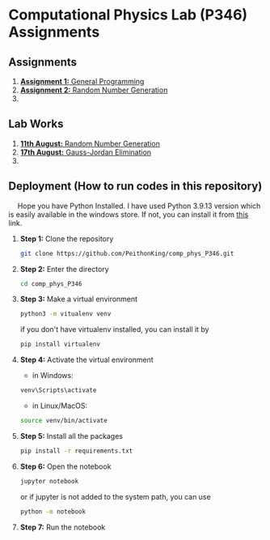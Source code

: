 # Computational Physics Lab (P346) Assignments

## Assignments

1. [**Assignment 1:** General Programming](1.assign1_gen.ipynb)
2. [**Assignment 2:** Random Number Generation](2.assign2_rand.ipynb)
3.

## Lab Works

1. [**11th August:** Random Number Generation](lab_11_08.ipynb)
2. [**17th August:** Gauss-Jordan Elimination](lab_17_08.ipynb)
3.

## Deployment (How to run codes in this repository)

&emsp; Hope you have Python Installed. I have used Python 3.9.13 version which is easily available in the windows store. If not, you can install it from [this](https://www.python.org/downloads/release/python-390/) link.

1. **Step 1:** Clone the repository

    ```bash
    git clone https://github.com/PeithonKing/comp_phys_P346.git
    ```

2. **Step 2:** Enter the directory
    ```bash
    cd comp_phys_P346
    ```

3. **Step 3:** Make a virtual environment
    ```bash
    python3 -m vitualenv venv
    ```

    if you don't have virtualenv installed, you can install it by
    ```bash
    pip install virtualenv
    ```

4. **Step 4:** Activate the virtual environment
    * in Windows:
    ```bash
    venv\Scripts\activate
    ```
    * in Linux/MacOS:
    ```bash
    source venv/bin/activate
    ```

5. **Step 5:** Install all the packages

    ```bash
    pip install -r requirements.txt
    ```

6. **Step 6:** Open the notebook
    ```bash
    jupyter notebook
    ```
    or if jupyter is not added to the system path, you can use
    ```bash
    python -m notebook
    ```

7. **Step 7:** Run the notebook

